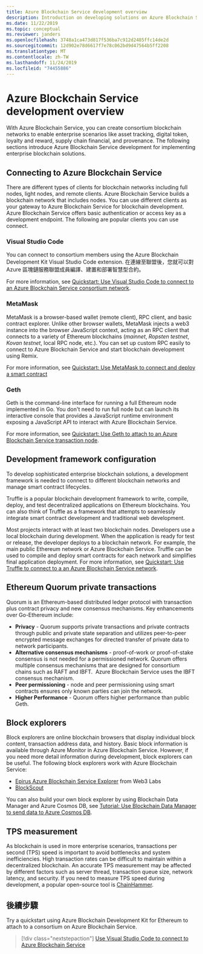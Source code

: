 ```yaml
---
title: Azure Blockchain Service development overview
description: Introduction on developing solutions on Azure Blockchain Service.
ms.date: 11/22/2019
ms.topic: conceptual
ms.reviewer: janders
ms.openlocfilehash: 3748a1ca473d817f536ba7c912d2485ffc14de2d
ms.sourcegitcommit: 12d902e78d6617f7e78c062bd9d47564b5ff2208
ms.translationtype: MT
ms.contentlocale: zh-TW
ms.lasthandoff: 11/24/2019
ms.locfileid: "74455886"
---
```

# <a name="azure-blockchain-service-development-overview"></a>Azure Blockchain Service development overview

With Azure Blockchain Service, you can create consortium blockchain networks to enable enterprise scenarios like asset tracking, digital token, loyalty and reward, supply chain financial, and provenance. The following sections introduce Azure Blockchain Service development for implementing enterprise blockchain solutions.

## <a name="connecting-to-azure-blockchain-service"></a>Connecting to Azure Blockchain Service

There are different types of clients for blockchain networks including full nodes, light nodes, and remote clients. Azure Blockchain Service builds a blockchain network that includes nodes. You can use different clients as your gateway to Azure Blockchain Service for blockchain development. Azure Blockchain Service offers basic authentication or access key as a development endpoint. The following are popular clients you can use connect.

### <a name="visual-studio-code"></a>Visual Studio Code

You can connect to consortium members using the Azure Blockchain Development Kit Visual Studio Code extension. 在連線至聯盟後，您就可以對 Azure 區塊鏈服務聯盟成員編譯、建置和部署智慧型合約。

For more information, see [Quickstart: Use Visual Studio Code to connect to an Azure Blockchain Service consortium network](connect-vscode.md).

### <a name="metamask"></a>MetaMask

MetaMask is a browser-based wallet (remote client), RPC client, and basic contract explorer. Unlike other browser wallets, MetaMask injects a web3 instance into the browser JavaScript context, acting as an RPC client that connects to a variety of Ethereum blockchains (*mainnet*, *Ropsten testnet*, *Kovan testnet*, local RPC node, etc.). You can set up custom RPC easily to connect to Azure Blockchain Service and start blockchain development using Remix.

For more information, see [Quickstart: Use MetaMask to connect and deploy a smart contract](connect-metamask.md)

### <a name="geth"></a>Geth

Geth is the command-line interface for running a full Ethereum node implemented in Go. You don't need to run full node but can launch its interactive console that provides a JavaScript runtime environment exposing a JavaScript API to interact with Azure Blockchain Service.

For more information, see [Quickstart: Use Geth to attach to an Azure Blockchain Service transaction node](connect-geth.md).

## <a name="development-framework-configuration"></a>Development framework configuration

To develop sophisticated enterprise blockchain solutions, a development framework is needed to connect to different blockchain networks and manage smart contract lifecycles.

Truffle is a popular blockchain development framework to write, compile, deploy, and test decentralized applications on Ethereum blockchains. You can also think of Truffle as a framework that attempts to seamlessly integrate smart contract development and traditional web development.

Most projects interact with at least two blockchain nodes. Developers use a local blockchain during development. When the application is ready for test or release, the developer deploys to a blockchain network. For example, the main public Ethereum network or Azure Blockchain Service. Truffle can be used to compile and deploy smart contracts for each network and simplifies final application deployment. For more information, see [Quickstart: Use Truffle to connect to a an Azure Blockchain Service network](connect-truffle.md).

## <a name="ethereum-quorum-private-transactions"></a>Ethereum Quorum private transactions

Quorum is an Ethereum-based distributed ledger protocol with transaction plus contract privacy and new consensus mechanisms. Key enhancements over Go-Ethereum include:

* **Privacy** - Quorum supports private transactions and private contracts through public and private state separation and utilizes peer-to-peer encrypted message exchanges for directed transfer of private data to network participants.
* **Alternative consensus mechanisms** - proof-of-work or proof-of-stake consensus is not needed for a permissioned network. Quorum offers multiple consensus mechanisms that are designed for consortium chains such as RAFT and IBFT.  Azure Blockchain Service uses the IBFT consensus mechanism.
* **Peer permissioning** - node and peer permissioning using smart contracts ensures only known parties can join the network.
* **Higher Performance** - Quorum offers higher performance than public Geth.

## <a name="block-explorers"></a>Block explorers

Block explorers are online blockchain browsers that display individual block content, transaction address data, and history. Basic block information is available through Azure Monitor in Azure Blockchain Service. However, if you need more detail information during development, block explorers can be useful.  The following block explorers work with Azure Blockchain Service:

* [Epirus Azure Blockchain Service Explorer](https://azuremarketplace.microsoft.com/marketplace/apps/blk-technologies.azure-blockchain-explorer-template?tab=Overview) from Web3 Labs
* [BlockScout](https://github.com/Azure-Samples/blockchain/blob/master/ledger/template/ethereum-on-azure/technology-samples/blockscout/README.md)

You can also build your own block explorer by using Blockchain Data Manager and Azure Cosmos DB, see [Tutorial: Use Blockchain Data Manager to send data to Azure Cosmos DB](data-manager-cosmosdb.md).

## <a name="tps-measurement"></a>TPS measurement

As blockchain is used in more enterprise scenarios, transactions per second (TPS) speed is important to avoid bottlenecks and system inefficiencies. High transaction rates can be difficult to maintain within a decentralized blockchain. An accurate TPS measurement may be affected by different factors such as server thread, transaction queue size, network latency, and security. If you need to measure TPS speed during development, a popular open-source tool is [ChainHammer](https://github.com/drandreaskrueger/chainhammer).

## <a name="next-steps"></a>後續步驟

Try a quickstart using Azure Blockchain Development Kit for Ethereum to attach to a consortium on Azure Blockchain Service.

> [!div class="nextstepaction"]
> [Use Visual Studio Code to connect to Azure Blockchain Service](connect-vscode.md)